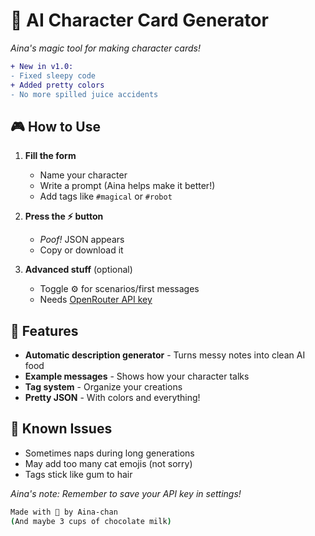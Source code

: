 # 🌟 AI Character Card Generator

*Aina's magic tool for making character cards!*

```diff
+ New in v1.0:
- Fixed sleepy code
+ Added pretty colors
- No more spilled juice accidents
```

## 🎮 How to Use

1. **Fill the form**
   - Name your character
   - Write a prompt (Aina helps make it better!)
   - Add tags like `#magical` or `#robot`

2. **Press the ⚡ button**
   - *Poof!* JSON appears
   - Copy or download it

3. **Advanced stuff** (optional)
   - Toggle ⚙️ for scenarios/first messages
   - Needs [OpenRouter API key](https://openrouter.ai/keys)

## 🧩 Features

- **Automatic description generator** - Turns messy notes into clean AI food
- **Example messages** - Shows how your character talks
- **Tag system** - Organize your creations
- **Pretty JSON** - With colors and everything!

## 🚨 Known Issues

- Sometimes naps during long generations
- May add too many cat emojis (not sorry)
- Tags stick like gum to hair

*Aina's note: Remember to save your API key in settings!*

```bash
Made with 💙 by Aina-chan
(And maybe 3 cups of chocolate milk)
```
